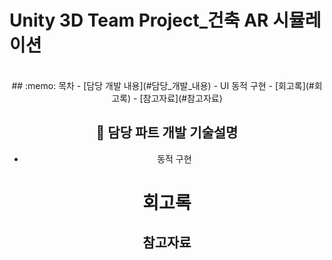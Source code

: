 # Unity 3D Team Project_건축 AR 시뮬레이션
<div align=center>


</br>
## :memo: 목차
- [담당 개발 내용](#담당_개발_내용)
  - UI 동적 구현
- [회고록](#회고록)
- [참고자료](#참고자료)


</br>

## :gem: 담당 파트 개발 기술설명
- 동적 구현

# 회고록

## 참고자료
